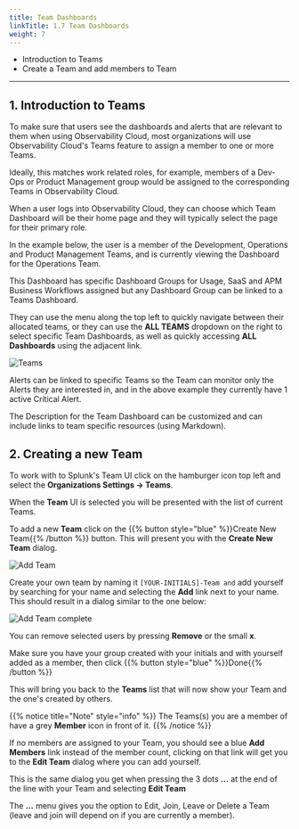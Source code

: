 ```yaml
---
title: Team Dashboards
linkTitle: 1.7 Team Dashboards
weight: 7
---
```


* Introduction to Teams
* Create a Team and add members to Team

---

## 1. Introduction to Teams

To make sure that users see the dashboards and alerts that are relevant to them when using Observability Cloud, most organizations will use Observability Cloud's Teams feature to assign a member to one or more Teams.

Ideally, this matches work related roles, for example, members of a Dev-Ops or Product Management group would be assigned to the corresponding Teams in Observability Cloud.

When a user logs into Observability Cloud, they can choose which Team Dashboard will be their home page and they will typically select the page for their primary role.

In the example below, the user is a member of the Development, Operations and Product Management Teams, and is currently viewing the Dashboard for the Operations Team.

This Dashboard has specific Dashboard Groups for Usage, SaaS and APM Business Workflows assigned but any Dashboard Group can be linked to a Teams Dashboard.

They can use the menu along the top left to quickly navigate between their allocated teams, or they can use the **ALL TEAMS** dropdown on the right to select specific Team Dashboards, as well as quickly accessing **ALL Dashboards** using the adjacent link.

![Teams](../../images/teams-homepage.png)

Alerts can be linked to specific Teams so the Team can monitor only the Alerts they are interested in, and in the above example they currently have 1 active Critical Alert.

The Description for the Team Dashboard can be customized and can include links to team specific resources (using Markdown).

## 2. Creating a new Team

To work with to Splunk's Team UI click on the hamburger icon top left and select the **Organizations Settings → Teams**.

When the **Team** UI is selected you will be presented with the list of current Teams.

To add a new **Team** click on the {{% button style="blue" %}}Create New Team{{% /button %}} button. This will present you with the **Create New Team** dialog.

![Add Team](../../images/create-new-team.png)

Create your own team by naming it `[YOUR-INITIALS]-Team and` add yourself by searching for your name and selecting the **Add** link next to your name. This should result in a dialog similar to the one below:

![Add Team complete](../../images/add-to-team.png)

You can remove selected users by pressing  **Remove** or the small **x**.

Make sure you have your group created with your initials and with yourself added as a member, then click {{% button style="blue" %}}Done{{% /button %}}

This will bring you back to the **Teams** list that will now show your Team and the one's created by others.

{{% notice title="Note" style="info" %}}
The Teams(s) you are a member of have a grey **Member** icon in front of it.
{{% /notice %}}

If no members are assigned to your Team, you should see a blue **Add Members** link instead of the member count, clicking on that link will get you to the **Edit Team** dialog where you can add yourself.

This is the same dialog you get when pressing the 3 dots **...** at the end of the line with your Team and selecting **Edit Team**

The **...** menu gives you the option to Edit, Join, Leave or Delete a Team (leave and join will depend on if you are currently a member).
